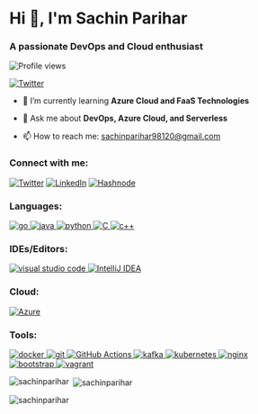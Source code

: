 # Hi 👋, I'm Sachin Parihar
### A passionate DevOps and Cloud enthusiast

![Profile views](https://komarev.com/ghpvc/?username=sachinparihar&label=Profile%20views&color=0e75b6&style=flat)

[![Twitter](https://img.shields.io/twitter/follow/sachinsarkar001?logo=twitter&style=for-the-badge)](https://twitter.com/sachinsarkar001)

- 🌱 I’m currently learning **Azure Cloud and FaaS Technologies**

- 💬 Ask me about **DevOps, Azure Cloud, and Serverless**

- 📫 How to reach me: sachinparihar98120@gmail.com


<h3 align="left">Connect with me:</h3>

[![Twitter](https://img.shields.io/badge/Twitter-%231DA1F2?style=for-the-badge&logo=Twitter&logoColor=white)](https://twitter.com/sachinsarkar001)
[![LinkedIn](https://img.shields.io/badge/LinkedIn-%230077B5?style=for-the-badge&logo=linkedin&logoColor=white)](https://www.linkedin.com/in/sachin-parihar-937b3b237/)
[![Hashnode](https://img.shields.io/badge/Hashnode-2962FF?style=for-the-badge&logo=hashnode&logoColor=white)](https://sachinparihar.hashnode.dev)


<h3 align="left">Languages:</h3>
<p align="left">
   <a href="https://golang.org" target="_blank" rel="noreferrer">
    <img src="https://img.shields.io/badge/go-%2300ADD8.svg?style=for-the-badge&logo=go&logoColor=white" alt="go"/>
  </a>
  <a href="https://www.java.com" target="_blank" rel="noreferrer">
    <img src="https://img.shields.io/badge/java-%23ED8B00.svg?style=for-the-badge&logo=java&logoColor=white" alt="java"/>
  </a>
   <a href="https://www.python.org" target="_blank" rel="noreferrer">
    <img src="https://img.shields.io/badge/python-%2314354C.svg?style=for-the-badge&logo=python&logoColor=white" alt="python"/>
  </a>
  <a href="https://www.w3schools.com/cpp/" target="_blank" rel="noreferrer">
  <img src="https://img.shields.io/badge/C-%23239120.svg?style=for-the-badge&logo=c&logoColor=white" alt="C"/>
  </a>
  <a href="https://www.cprogramming.com/" target="_blank" rel="noreferrer">
    <img src="https://img.shields.io/badge/c%2B%2B-%2300599C.svg?style=for-the-badge&logo=c%2B%2B&logoColor=white" alt="c++"/>
  </a>
</p>

<h3 align="left">IDEs/Editors:</h3>
<p align="left">
  <a href="https://code.visualstudio.com/" target="_blank" rel="noreferrer">
    <img src="https://img.shields.io/badge/visual%20studio%20code-%23007ACC.svg?style=for-the-badge&logo=visual-studio-code&logoColor=white" alt="visual studio code"/>
  </a>
  <a href="https://www.jetbrains.com/idea/" target="_blank" rel="noreferrer">
    <img src="https://img.shields.io/badge/intellij%20idea-%23000000.svg?style=for-the-badge&logo=intellij-idea&logoColor=white" alt="IntelliJ IDEA"/>
  </a>
</p>

<h3 align="left">Cloud:</h3>
<p align="left">
  <a href="https://azure.microsoft.com/en-in/" target="_blank" rel="noreferrer">
    <img src="https://img.shields.io/badge/Microsoft%20Azure-%230078D4.svg?style=for-the-badge&logo=microsoft-azure&logoColor=white" alt="Azure"/>
  </a>
</p>

<h3 align="left">Tools:</h3>
<p align="left">
  <a href="https://www.docker.com/" target="_blank" rel="noreferrer">
    <img src="https://img.shields.io/badge/docker-%232496ED.svg?style=for-the-badge&logo=docker&logoColor=white" alt="docker"/>
  </a>
  <a href="https://git-scm.com/" target="_blank" rel="noreferrer">
    <img src="https://img.shields.io/badge/Git-%23F05032.svg?style=for-the-badge&logo=git&logoColor=white" alt="git"/>
  </a>
  <a href="https://github.com/features/actions" target="_blank" rel="noreferrer">
    <img src="https://img.shields.io/badge/GitHub%20Actions-%232088FF.svg?style=for-the-badge&logo=github-actions&logoColor=white" alt="GitHub Actions"/>
  </a>
  <a href="https://kafka.apache.org/" target="_blank" rel="noreferrer">
    <img src="https://img.shields.io/badge/Apache%20Kafka-%23000000.svg?style=for-the-badge&logo=apache-kafka&logoColor=white" alt="kafka"/>
  </a>
  <a href="https://kubernetes.io" target="_blank" rel="noreferrer">
    <img src="https://img.shields.io/badge/Kubernetes-%23326CE5.svg?style=for-the-badge&logo=kubernetes&logoColor=white" alt="kubernetes"/>
  </a>
  <a href="https://www.nginx.com" target="_blank" rel="noreferrer">
    <img src="https://img.shields.io/badge/NGINX-%23009639.svg?style=for-the-badge&logo=nginx&logoColor=white" alt="nginx"/>
  </a>
  <a href="https://getbootstrap.com" target="_blank" rel="noreferrer">
    <img src="https://img.shields.io/badge/bootstrap-%23563D7C.svg?style=for-the-badge&logo=bootstrap&logoColor=white" alt="bootstrap"/>
  </a>
  <a href="https://www.vagrantup.com/" target="_blank" rel="noreferrer">
    <img src="https://img.shields.io/badge/Vagrant-%231563FF.svg?style=for-the-badge&logo=vagrant&logoColor=white" alt="vagrant"/>
  </a>
</p>

<p align="center">
  <img align="left" src="https://github-readme-stats.vercel.app/api/top-langs?username=sachinparihar&show_icons=true&locale=en&layout=compact&theme=tokyonight" alt="sachinparihar"/>
</p>

<p>&nbsp;<img align="center" src="https://github-readme-stats.vercel.app/api?username=sachinparihar&show_icons=true&locale=en&theme=tokyonight" alt="sachinparihar" /></p>

<p><img align="center" src="https://github-readme-streak-stats.herokuapp.com/?user=sachinparihar&theme=tokyonight" alt="sachinparihar" /></p>


